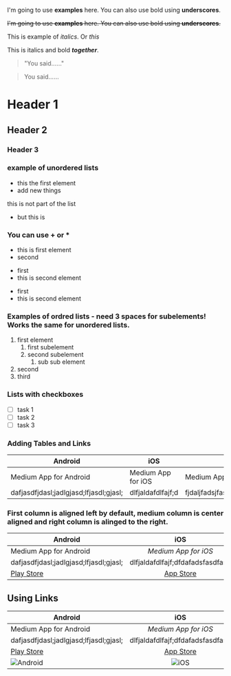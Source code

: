 I'm going to use **examples** here. You can also use bold using __underscores__.


~~I'm going to use **examples** here. You can also use bold using __underscores__.~~

This is example of _italics_. 
Or *this*

This is italics and bold __*together*__.


> "You said......"

> You said......

# Header 1

## Header 2

### Header 3

### example of unordered lists

- this the first element
- add new things

this is not part of the list

- but this is

### You can use + or *

+ this is first element
+ second
* first
* this is second element
- first
- this is second element



### Examples of ordred lists - need 3 spaces for subelements! Works the same for unordered lists.

1. first element
   1. first subelement
   2. second subelement
      1. sub sub element
2. second
3. third


### Lists with checkboxes

- [ ] task 1
- [ ] task 2
- [ ] task 3

### Adding Tables and Links

Android | iOS | Windows
------- | ------- | ---
Medium App for Android | Medium App for iOS | Medium App for Windows
dafjasdfjdasl;jadlgjasd;lfjasdl;gjasl; | dlfjaldafdlfajf;d | fjdaljfadsjfasda;fjdas;fasd;ldfdasfasdfasdfasdasdfasdgads


### First column is aligned left by default, medium column is center aligned and right column is alinged to the right.

Android | iOS | Windows
------- | :-------: | ---:
Medium App for Android | *Medium App for iOS* | Medium App for Windows
dafjasdfjdasl;jadlgjasd;lfjasdl;gjasl; | dlfjaldafdlfajf;dfdafadsfasdfasd | fjdaljfadsjfasda;fjdas;fasd;ldfdasfasdfasdfasdasdfasdgads
[Play Store](https://play.google.com/store?hl=en_US) | [App Store](https://www.apple.com/ios/app-store/) | [Microsoft Store](https://www.microsoft.com/en-us/store/apps/windows)

## Using Links

Android | iOS | Windows
------- | :-------: | ---:
Medium App for Android | *Medium App for iOS* | Medium App for Windows
dafjasdfjdasl;jadlgjasd;lfjasdl;gjasl; | dlfjaldafdlfajf;dfdafadsfasdfasd | fjdaljfadsjfasda;fjdas;fasd;ldfdfasdfasdasdfasdgads
[Play Store](https://play.google.com/store?hl=en_US) | [App Store](https://www.apple.com/ios/app-store/) | [Microsoft Store](https://www.microsoft.com/en-us/store/apps/windows)
![Android](https://zdnet3.cbsistatic.com/hub/i/2019/03/16/e118b0c5-cf3c-4bdb-be71-103228677b25/android-logo.png) | ![iOS](https://www.advancedbusinesssolutions.com/wp-content/uploads/2018/03/apple-ios1.jpg) | ![Windows](https://www.deepnetsecurity.com/wp-content/uploads/2014/03/windows-logo.jpg)







